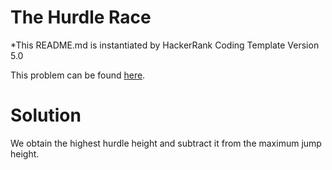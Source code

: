 # The Hurdle Race
*This README.md is instantiated by HackerRank Coding Template Version 5.0

This problem can be found [here](https://www.hackerrank.com/challenges/the-hurdle-race/problem?utm_campaign=challenge-recommendation&utm_medium=email&utm_source=24-hour-campaign).

# Solution
We obtain the highest hurdle height and subtract it from the maximum jump height. 